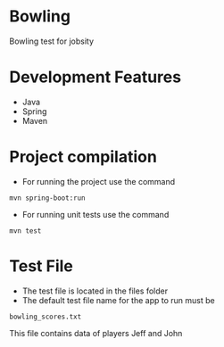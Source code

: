 # Bowling
Bowling test for jobsity

# Development Features
 - Java
 - Spring
 - Maven
 
# Project compilation
 - For running the project use the command
 
 ```
 mvn spring-boot:run 
 ```
 
 - For running unit tests use the command
 
 ```
 mvn test
 ``` 
 
# Test File
 
 - The test file is located in the files folder
 - The default test file name for the app to run must be 
 
 ```
 bowling_scores.txt
 ```
 
 This file contains data of players Jeff and John
